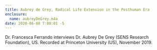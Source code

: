 ```yaml
---
title: Aubrey de Grey, Radical Life Extension in the Posthuman Era
enclosure:
  name: aubreyDeGrey.m4a
date: 2020-06-08 7:00:01 -5
---
```

Dr. Francesca Ferrando interviews Dr. Aubrey De Grey (SENS Research Foundation), US.
Recorded at Princeton University (US), November 2019. ​